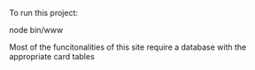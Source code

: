 To run this project:

node bin/www


Most of the funcitonalities of this site require a database with the appropriate card tables